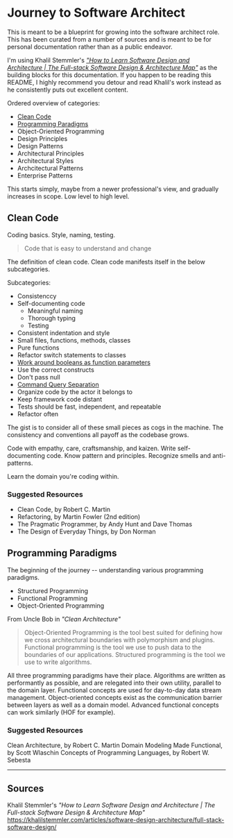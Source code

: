 # Journey to Software Architect
This is meant to be a blueprint for growing into the software architect role.  This has been curated from a number of sources and is meant to be for personal documentation rather than as a public endeavor.  

I'm using Khalil Stemmler's _["How to Learn Software Design and Architecture | The Full-stack Software Design & Architecture Map"](https://khalilstemmler.com/articles/software-design-architecture/full-stack-software-design/)_ as the building blocks for this documentation.  If you happen to be reading this README, I highly recommend you detour and read Khalil's work instead as he consistently puts out excellent content.

Ordered overview of categories:
- [Clean Code](#clean-code)
- [Programming Paradigms](#programming-paradigms)
- Object-Oriented Programming
- Design Principles
- Design Patterns
- Architectural Principles
- Architectural Styles
- Archcitectural Patterns
- Enterprise Patterns

This starts simply, maybe from a newer professional's view, and gradually increases in scope.  Low level to high level.

## Clean Code
Coding basics.  Style, naming, testing.

> Code that is easy to understand and change

The definition of clean code.  Clean code manifests itself in the below subcategories. 

Subcategories:
- Consistenccy
- Self-documenting code
  - Meaningful naming
  - Thorough typing
  - Testing
- Consistent indentation and style
- Small files, functions, methods, classes
- Pure functions
- Refactor switch statements to classes
- [Work around booleans as function parameters](https://medium.com/@amlcurran/clean-code-the-curse-of-a-boolean-parameter-c237a830b7a3https://medium.com/@amlcurran/clean-code-the-curse-of-a-boolean-parameter-c237a830b7a3)
- Use the correct constructs
- Don't pass null
- [Command Query Separation](https://martinfowler.com/bliki/CommandQuerySeparation.html)
- Organize code by the actor it belongs to
- Keep framework code distant
- Tests should be fast, independent, and repeatable
- Refactor often

The gist is to consider all of these small pieces as cogs in the machine.  The consistency and conventions all payoff as the codebase grows.  

Code with empathy, care, craftsmanship, and kaizen.  Write self-documenting code.  Know pattern and principles.  Recognize smells and anti-patterns.

Learn the domain you're coding within.

### Suggested Resources
- Clean Code, by Robert C. Martin
- Refactoring, by Martin Fowler (2nd edition)
- The Pragmatic Programmer, by Andy Hunt and Dave Thomas
- The Design of Everyday Things, by Don Norman

## Programming Paradigms
The beginning of the journey -- understanding various programming paradigms.

- Structured Programming
- Functional Programming
- Object-Oriented Programming

From Uncle Bob in _"Clean Architecture"_
> Object-Oriented Programming is the tool best suited for defining how we cross architectural boundaries with polymorphism and plugins.  Functional programming is the tool we use to push data to the boundaries of our applications.  Structured programming is the tool we use to write algorithms.

All three programming paradigms have their place.  Algorithms are written as performantly as possible, and are relegated into their own utility, parallel to the domain layer.  Functional concepts are used for day-to-day data stream management.  Object-oriented concepts exist as the communication barrier between layers as well as a domain model.  Advanced functional concepts can work similarly (HOF for example).

### Suggested  Resources
Clean Architecture, by Robert C. Martin
Domain Modeling Made Functional, by Scott Wlaschin
Concepts of Programming Languages, by Robert W. Sebesta
___

## Sources
Khalil Stemmler's _"How to Learn Software Design and Architecture | The Full-stack Software Design & Architecture Map"_
https://khalilstemmler.com/articles/software-design-architecture/full-stack-software-design/

